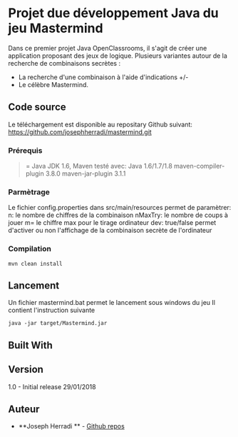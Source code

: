 # Projet due développement Java du jeu Mastermind

Dans ce premier projet Java OpenClassrooms, il s'agit de créer une application proposant des jeux de logique. Plusieurs variantes autour de la recherche de combinaisons secrètes :
- La recherche d'une combinaison à l'aide d'indications +/-
- Le célèbre Mastermind.

## Code source
Le téléchargement est disponible  au repositary Github suivant:
https://github.com/josephherradi/mastermind.git

### Prérequis

>= Java JDK 1.6, Maven
testé avec:
Java 1.6/1.7/1.8
maven-compiler-plugin 3.8.0
maven-jar-plugin 3.1.1

### Parmètrage
Le fichier config.properties dans src/main/resources permet de paramètrer:
n: le nombre de chiffres de la combinaison
nMaxTry:  le nombre de coups à jouer
m= le chiffre max pour le tirage ordinateur
dev: true/false permet d'activer ou non l'affichage de la combinaison secrète de l'ordinateur

### Compilation

```
mvn clean install
```


## Lancement

Un fichier mastermind.bat permet le lancement sous windows du jeu
Il contient l'instruction suivante
```
java -jar target/Mastermind.jar
```
## Built With

## Version
1.0 - Initial release  29/01/2018
## Auteur

* **Joseph Herradi ** - [Github repos](https://github.com/josephherradi/)

